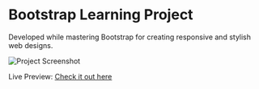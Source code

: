 # Bootstrap Learning Project

Developed while mastering Bootstrap for creating responsive and stylish web designs.

![Project Screenshot](https://i.ibb.co/g9DZF7Y/Screenshot-20.png)

Live Preview: [Check it out here](https://glistening-halva-63e362.netlify.app/)
